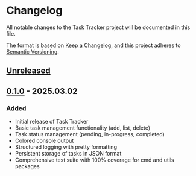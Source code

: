 # Changelog

All notable changes to the Task Tracker project will be documented in this file.

The format is based on [Keep a Changelog](https://keepachangelog.com/en/1.0.0/),
and this project adheres to [Semantic Versioning](https://semver.org/spec/v2.0.0.html).

## [Unreleased]

## [0.1.0] - 2025.03.02

### Added
- Initial release of Task Tracker
- Basic task management functionality (add, list, delete)
- Task status management (pending, in-progress, completed)
- Colored console output
- Structured logging with pretty formatting
- Persistent storage of tasks in JSON format
- Comprehensive test suite with 100% coverage for cmd and utils packages

[Unreleased]: https://github.com/savabush/taskTracker/compare/v0.1.0...HEAD
[0.1.0]: https://github.com/savabush/taskTracker/releases/tag/v0.1.0 